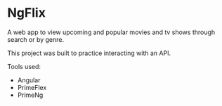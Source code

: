 # NgFlix

A web app to view upcoming and popular movies and tv shows through search or by genre.

This project was built to practice interacting with an API.

Tools used:

- Angular
- PrimeFlex
- PrimeNg
